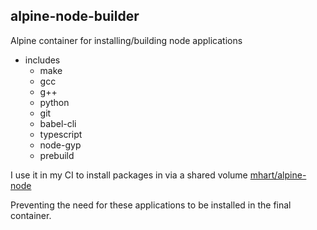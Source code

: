 alpine-node-builder
---------------------------------------------------------
Alpine container for installing/building node applications

- includes
    - make
    - gcc
    - g++
    - python
    - git
    - babel-cli
    - typescript
    - node-gyp
    - prebuild

I use it in my CI to install packages in via a shared volume
[mhart/alpine-node](https://hub.docker.com/r/mhart/alpine-node/)

Preventing the need for these applications to be installed in the final container.
